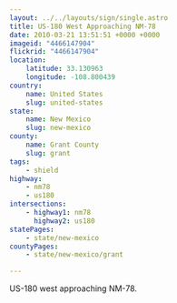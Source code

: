 ```yaml
---
layout: ../../layouts/sign/single.astro
title: US-180 West Approaching NM-78
date: 2010-03-21 13:51:51 +0000 +0000
imageid: "4466147904"
flickrid: "4466147904"
location:
    latitude: 33.130963
    longitude: -108.800439
country:
    name: United States
    slug: united-states
state:
    name: New Mexico
    slug: new-mexico
county:
    name: Grant County
    slug: grant
tags:
    - shield
highway:
    - nm78
    - us180
intersections:
    - highway1: nm78
      highway2: us180
statePages:
    - state/new-mexico
countyPages:
    - state/new-mexico/grant

---
```

US-180 west approaching NM-78.